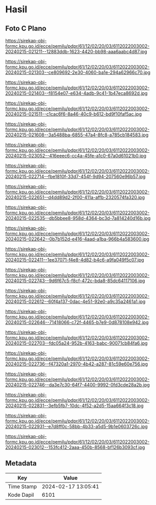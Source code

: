 # Hasil

## Foto C Plano

https://sirekap-obj-formc.kpu.go.id/ecce/pemilu/pdpr/61/12/02/20/03/6112022003002-20240215-021211--12883ddb-1623-4420-bb98-aaa6aabc4d87.jpg

https://sirekap-obj-formc.kpu.go.id/ecce/pemilu/pdpr/61/12/02/20/03/6112022003002-20240215-021303--ce809692-2e30-4060-ba1e-294a62966c70.jpg

https://sirekap-obj-formc.kpu.go.id/ecce/pemilu/pdpr/61/12/02/20/03/6112022003002-20240215-021403--f8154e07-e634-4adb-9c41-1b47eca8692d.jpg

https://sirekap-obj-formc.kpu.go.id/ecce/pemilu/pdpr/61/12/02/20/03/6112022003002-20240215-021511--c1cac6f6-8a46-40c9-b612-bd9f10faf5ac.jpg

https://sirekap-obj-formc.kpu.go.id/ecce/pemilu/pdpr/61/12/02/20/03/6112022003002-20240215-021608--3a5488ba-6855-47a4-8fc8-a785cb184583.jpg

https://sirekap-obj-formc.kpu.go.id/ecce/pemilu/pdpr/61/12/02/20/03/6112022003002-20240215-023052--416eeec6-cc4a-45fe-a1c0-67a0d61021b0.jpg

https://sirekap-obj-formc.kpu.go.id/ecce/pemilu/pdpr/61/12/02/20/03/6112022003002-20240215-022714--fbe1810f-33d7-454f-9d94-207560e96b57.jpg

https://sirekap-obj-formc.kpu.go.id/ecce/pemilu/pdpr/61/12/02/20/03/6112022003002-20240215-022651--d4dd89d2-2f00-411a-affb-2320574fa320.jpg

https://sirekap-obj-formc.kpu.go.id/ecce/pemilu/pdpr/61/12/02/20/03/6112022003002-20240215-022535--db5bbee8-958d-4364-bc3d-7a814240d16b.jpg

https://sirekap-obj-formc.kpu.go.id/ecce/pemilu/pdpr/61/12/02/20/03/6112022003002-20240215-022642--0b7b152d-e416-4aad-a1ba-966b4a583600.jpg

https://sirekap-obj-formc.kpu.go.id/ecce/pemilu/pdpr/61/12/02/20/03/6112022003002-20240215-022411--1ee37071-f4e8-4d82-b4c6-a9fa049f5c07.jpg

https://sirekap-obj-formc.kpu.go.id/ecce/pemilu/pdpr/61/12/02/20/03/6112022003002-20240215-022743--9d6f67c5-f8cf-472c-bda8-85dc64117106.jpg

https://sirekap-obj-formc.kpu.go.id/ecce/pemilu/pdpr/61/12/02/20/03/6112022003002-20240215-022612--60f4a137-0dac-4e51-92e0-a9c35a2461a1.jpg

https://sirekap-obj-formc.kpu.go.id/ecce/pemilu/pdpr/61/12/02/20/03/6112022003002-20240215-022646--71418066-c72f-4465-b7e9-0d878108e942.jpg

https://sirekap-obj-formc.kpu.go.id/ecce/pemilu/pdpr/61/12/02/20/03/6112022003002-20240215-022703--fdc05a24-952b-4163-babc-90071cb84fa6.jpg

https://sirekap-obj-formc.kpu.go.id/ecce/pemilu/pdpr/61/12/02/20/03/6112022003002-20240215-022736--f47320a1-2970-4b42-a287-81c59e60e756.jpg

https://sirekap-obj-formc.kpu.go.id/ecce/pemilu/pdpr/61/12/02/20/03/6112022003002-20240215-022746--da3e7c30-64f7-4400-9992-0fd3cde28a2b.jpg

https://sirekap-obj-formc.kpu.go.id/ecce/pemilu/pdpr/61/12/02/20/03/6112022003002-20240215-022831--3efb5fb7-10dc-4f52-a2d5-15aa664f3c18.jpg

https://sirekap-obj-formc.kpu.go.id/ecce/pemilu/pdpr/61/12/02/20/03/6112022003002-20240215-022931--e7d8ff0c-58bb-4b33-a5d5-9b1e0603726c.jpg

https://sirekap-obj-formc.kpu.go.id/ecce/pemilu/pdpr/61/12/02/20/03/6112022003002-20240215-023012--153fc412-2aaa-450b-8568-bf126b3093cf.jpg


## Metadata

| Key        | Value               |
| ---------- | ------------------- |
| Time Stamp | 2024-02-17 13:05:41 |
| Kode Dapil | 6101                |



